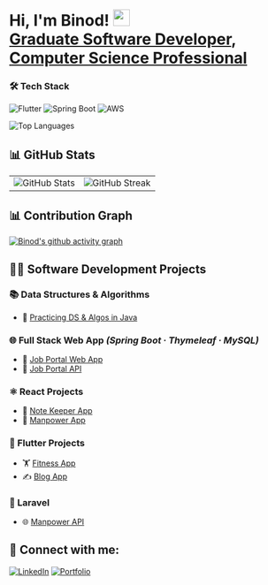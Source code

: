 <h1>Hi, I'm Binod! <img src="https://media.giphy.com/media/hvRJCLFzcasrR4ia7z/giphy.gif" width="30px"/> <br/><a href="https://github.com/binodcoder">Graduate Software Developer</a>, <a href="https://www.linkedin.com/in/binodcoder/">Computer Science Professional</a></h1>







### 🛠️ Tech Stack
![Flutter](https://img.shields.io/badge/Flutter-%2302569B.svg?style=for-the-badge&logo=Flutter&logoColor=white)
![Spring Boot](https://img.shields.io/badge/Spring_Boot-6DB33F?style=for-the-badge&logo=spring&logoColor=white)
![AWS](https://img.shields.io/badge/AWS-%23FF9900.svg?style=for-the-badge&logo=amazon-aws&logoColor=white)

  <td>
      <img src="https://github-readme-stats.vercel.app/api/top-langs/?username=binodcoder&layout=compact&theme=radical" alt="Top Languages" />
    </td>

## 📊 GitHub Stats  

<div align="center">

<table>
  <tr>
    <td>
      <img src="https://github-readme-stats.vercel.app/api?username=binodcoder&show_icons=true&theme=radical" alt="GitHub Stats" />
    </td>
    <td>
      <img src="https://github-readme-streak-stats.herokuapp.com/?user=binodcoder&theme=radical" alt="GitHub Streak" />
    </td>
  
  </tr>
</table>

</div>



 

## 📊 Contribution Graph  

[![Binod's github activity graph](https://github-readme-activity-graph.vercel.app/graph?username=binodcoder&bg_color=0d1117&color=ffffff&line=5BCDEC&point=FFFFFF&area=true&hide_border=true)](https://github.com/binodcoder)




## 👨‍💻 Software Development Projects  

### 📚 Data Structures & Algorithms  
- 🔗 [Practicing DS & Algos in Java](https://github.com/binodcoder/core_java)

### 🌐 Full Stack Web App *(Spring Boot · Thymeleaf · MySQL)*  
- 🔗 [Job Portal Web App](https://github.com/binodcoder/7cs106_merokaam_web)  
- 🔗 [Job Portal API](https://github.com/binodcoder/7cs106_merokaam_api)

### ⚛️ React Projects  
- 📝 [Note Keeper App](https://github.com/binodcoder/keeper-app)  
- 🏢 [Manpower App](https://github.com/binodcoder/7CC005_react_merokam)

### 📱 Flutter Projects  
- 🏋️ [Fitness App](https://github.com/binodcoder/7cc002_fitness_app)  
- ✍️ [Blog App](https://github.com/binodcoder/7cc012_coursework)

### 🎯 Laravel  
- 🌐 [Manpower API](https://github.com/binodcoder/7cc005_laravel_merokam_api)


 

<h2> 🤳 Connect with me:</h2>

[![LinkedIn](https://img.shields.io/badge/LinkedIn-blue?style=for-the-badge&logo=linkedin)](https://linkedin.com/in/YOURUSERNAME)
[![Portfolio](https://img.shields.io/badge/Portfolio-%23000000.svg?style=for-the-badge&logo=firefox&logoColor=white)](https://yourportfolio.com)



 

<!--
**binodcoder/binodcoder** is a ✨ _special_ ✨ repository because its `README.md` (this file) appears on your GitHub profile.

Here are some ideas to get you started:

- 🔭 I’m currently working on ...
- 🌱 I’m currently learning ...
- 👯 I’m looking to collaborate on ...
- 🤔 I’m looking for help with ...
- 💬 Ask me about ...
- 📫 How to reach me: ...
- 😄 Pronouns: ...
- ⚡ Fun fact: ...
-->
